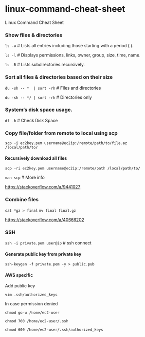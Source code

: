 # linux-command-cheat-sheet
Linux Command Cheat Sheet

### Show files & directories
`ls -a` # Lists all entries including those starting with a period (.).

`ls -l` # Displays permissions, links, owner, group, size, time, name.

`ls -R` # Lists subdirectories recursively.

### Sort all files & directories based on their size
`du -sh -- *  | sort -rh`  # Files and directories

`du -sh -- */ | sort -rh`  # Directories only

### System’s disk space usage.
`df -h` # Check Disk Space

### Copy file/folder from remote to local using scp
`scp -i ec2key.pem username@ec2ip:/remote/path/to/file.az /local/path/to/`

#### Recursively download all files
`scp -ri ec2key.pem username@ec2ip:/remote/path /local/path/to/`

`man scp` # More info

https://stackoverflow.com/a/9441027

### Combine files
`cat *gz > final`
`mv final final.gz`

https://stackoverflow.com/a/40666202

### SSH

`ssh -i private.pem user@ip` # ssh connect

#### Generate public key from private key
`ssh-keygen -f private.pem -y > public.pub`

#### AWS specific

Add public key

`vim .ssh/authorized_keys`

In case permission denied

`chmod go-w /home/ec2-user`

`chmod 700 /home/ec2-user/.ssh`

`chmod 600 /home/ec2-user/.ssh/authorized_keys`